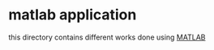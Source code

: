 # matlab application

this directory contains different works done using [MATLAB](https://matlab.mathworks.com/)
